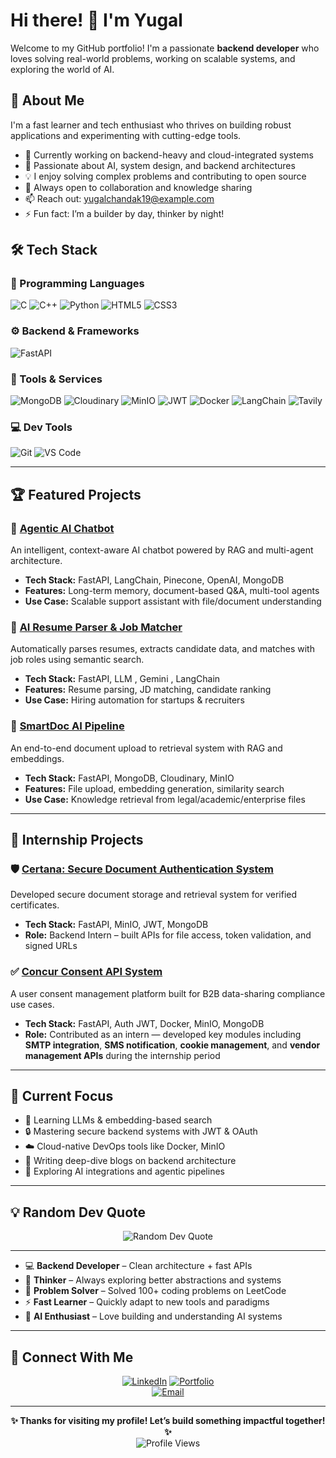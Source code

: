 # Hi there! 👋 I'm Yugal

Welcome to my GitHub portfolio! I'm a passionate **backend developer** who loves solving real-world problems, working on scalable systems, and exploring the world of AI.

## 🚀 About Me

I'm a fast learner and tech enthusiast who thrives on building robust applications and experimenting with cutting-edge tools.

- 🔭 Currently working on backend-heavy and cloud-integrated systems  
- 🤖 Passionate about AI, system design, and backend architectures  
- 💡 I enjoy solving complex problems and contributing to open source  
- 👯 Always open to collaboration and knowledge sharing  
- 📫 Reach out: [yugalchandak19@example.com](mailto:your-email@example.com)  
- ⚡ Fun fact: I’m a builder by day, thinker by night!

## 🛠️ Tech Stack

### 🧠 Programming Languages
![C](https://img.shields.io/badge/C-A8B9CC?style=for-the-badge&logo=c&logoColor=white)
![C++](https://img.shields.io/badge/C++-00599C?style=for-the-badge&logo=cplusplus&logoColor=white)
![Python](https://img.shields.io/badge/Python-3776AB?style=for-the-badge&logo=python&logoColor=white)
![HTML5](https://img.shields.io/badge/HTML5-E34F26?style=for-the-badge&logo=html5&logoColor=white)
![CSS3](https://img.shields.io/badge/CSS3-1572B6?style=for-the-badge&logo=css3&logoColor=white)

### ⚙️ Backend & Frameworks
![FastAPI](https://img.shields.io/badge/FastAPI-005571?style=for-the-badge&logo=fastapi)

### 🧰 Tools & Services
![MongoDB](https://img.shields.io/badge/MongoDB-4EA94B?style=for-the-badge&logo=mongodb&logoColor=white)
![Cloudinary](https://img.shields.io/badge/Cloudinary-3448C5?style=for-the-badge&logo=cloudinary&logoColor=white)
![MinIO](https://img.shields.io/badge/MinIO-C8202F?style=for-the-badge&logo=minio&logoColor=white)
![JWT](https://img.shields.io/badge/JWT-black?style=for-the-badge&logo=JSON%20web%20tokens)
![Docker](https://img.shields.io/badge/Docker-2496ED?style=for-the-badge&logo=docker&logoColor=white)
![LangChain](https://img.shields.io/badge/LangChain-000000?style=for-the-badge&logo=langchain&logoColor=white)
![Tavily](https://img.shields.io/badge/Tavily_Search-FF6B6B?style=for-the-badge&logo=search&logoColor=white)


### 💻 Dev Tools
![Git](https://img.shields.io/badge/Git-F05032?style=for-the-badge&logo=git&logoColor=white)
![VS Code](https://img.shields.io/badge/VS_Code-007ACC?style=for-the-badge&logo=visual-studio-code&logoColor=white)

---

## 🏆 Featured Projects

### 🤖 [Agentic AI Chatbot](https://github.com/yugal19/agentic-ai-chatbot)
An intelligent, context-aware AI chatbot powered by RAG and multi-agent architecture.
- **Tech Stack:** FastAPI, LangChain, Pinecone, OpenAI, MongoDB  
- **Features:** Long-term memory, document-based Q&A, multi-tool agents  
- **Use Case:** Scalable support assistant with file/document understanding

### 📄 [AI Resume Parser & Job Matcher](https://github.com/yugal19/ai-resume-parser)
Automatically parses resumes, extracts candidate data, and matches with job roles using semantic search.
- **Tech Stack:** FastAPI, LLM , Gemini , LangChain  
- **Features:** Resume parsing, JD matching, candidate ranking  
- **Use Case:** Hiring automation for startups & recruiters

### 📁 [SmartDoc AI Pipeline](https://github.com/yugal19/smartdoc-rag)
An end-to-end document upload to retrieval system with RAG and embeddings.
- **Tech Stack:** FastAPI, MongoDB, Cloudinary, MinIO  
- **Features:** File upload, embedding generation, similarity search  
- **Use Case:** Knowledge retrieval from legal/academic/enterprise files

---

## 💼 Internship Projects

### 🛡️ [Certana: Secure Document Authentication System](https://github.com/yugal19/certana)
Developed secure document storage and retrieval system for verified certificates.
- **Tech Stack:** FastAPI, MinIO, JWT, MongoDB 
- **Role:** Backend Intern – built APIs for file access, token validation, and signed URLs

### ✅ [Concur Consent API System](https://github.com/yugal19/concur-consent)
A user consent management platform built for B2B data-sharing compliance use cases.  
- **Tech Stack:** FastAPI, Auth JWT, Docker, MinIO, MongoDB  
- **Role:** Contributed as an intern — developed key modules including **SMTP integration**, **SMS notification**, **cookie management**, and **vendor management APIs** during the internship period


---

## 🎯 Current Focus

- 🧠 Learning LLMs & embedding-based search  
- 🔒 Mastering secure backend systems with JWT & OAuth  
- ☁️ Cloud-native DevOps tools like Docker, MinIO  
- 📘 Writing deep-dive blogs on backend architecture  
- 🤖 Exploring AI integrations and agentic pipelines

---

## 💡 Random Dev Quote

<div align="center">
  <img src="https://quotes-github-readme.vercel.app/api?type=horizontal&theme=radical" alt="Random Dev Quote">
</div>

---


- 💻 **Backend Developer** – Clean architecture + fast APIs  
- 🤔 **Thinker** – Always exploring better abstractions and systems  
- 🧩 **Problem Solver** – Solved 100+ coding problems on LeetCode  
- ⚡ **Fast Learner** – Quickly adapt to new tools and paradigms  
- 🤖 **AI Enthusiast** – Love building and understanding AI systems

---

## 🤝 Connect With Me

<div align="center">
  
[![LinkedIn](https://img.shields.io/badge/LinkedIn-0077B5?style=for-the-badge&logo=linkedin&logoColor=white)]([https://linkedin.com/in/your-profile](https://www.linkedin.com/in/yugal-chandak-25b993285/))  
[![Portfolio](https://img.shields.io/badge/Portfolio-FF5722?style=for-the-badge&logo=google-chrome&logoColor=white)](https://yugal19.github.io)  
[![Email](https://img.shields.io/badge/Email-D14836?style=for-the-badge&logo=gmail&logoColor=white)](mailto:yugalchandak19@example.com)  

</div>

---

<div align="center">
  <b>✨ Thanks for visiting my profile! Let’s build something impactful together! ✨</b>
</div>

<div align="center">
  <img src="https://komarev.com/ghpvc/?username=yugal19&color=blueviolet&style=flat-square&label=Profile+Views" alt="Profile Views">
</div>
